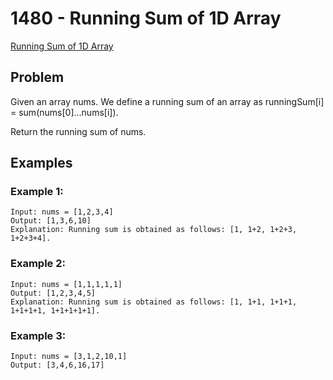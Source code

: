 # 1480 - Running Sum of 1D Array

[Running Sum of 1D Array](https://leetcode.com/problems/running-sum-of-1d-array)

## Problem
Given an array nums. We define a running sum of an array as runningSum[i] =
sum(nums[0]…nums[i]).

Return the running sum of nums.

 
## Examples
### Example 1:
    Input: nums = [1,2,3,4]
    Output: [1,3,6,10]
    Explanation: Running sum is obtained as follows: [1, 1+2, 1+2+3, 1+2+3+4].

### Example 2:
    Input: nums = [1,1,1,1,1]
    Output: [1,2,3,4,5]
    Explanation: Running sum is obtained as follows: [1, 1+1, 1+1+1, 1+1+1+1, 1+1+1+1+1].

### Example 3:
    Input: nums = [3,1,2,10,1]
    Output: [3,4,6,16,17]
